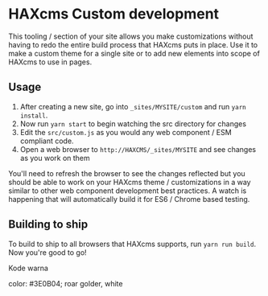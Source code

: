 # HAXcms Custom development

This tooling / section of your site allows you make customizations without having to redo 
the entire build process that HAXcms puts in place. Use it to make a custom theme for a single site 
or to add new elements into scope of HAXcms to use in pages.

## Usage

1. After creating a new site, go into `_sites/MYSITE/custom` and run `yarn install`.
2. Now run `yarn start` to begin watching the src directory for changes
3. Edit the `src/custom.js` as you would any web component / ESM compliant code.
4. Open a web browser to `http://HAXCMS/_sites/MYSITE` and see changes as you work on them

You'll need to refresh the browser to see the changes reflected but you should be able to
work on your HAXcms theme / customizations in a way similar to other web component development
best practices. A watch is happening that will automatically build it for ES6 / Chrome based testing.

## Building to ship

To build to ship to all browsers that HAXcms supports, run `yarn run build`. Now you're good to go!

Kode warna

color: #3E0B04;
roar golder, white

